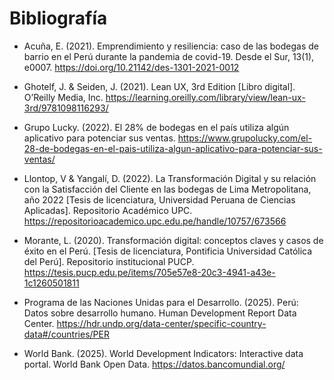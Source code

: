 # Bibliografía

- Acuña, E. (2021). Emprendimiento y resiliencia: caso de las bodegas de barrio en el Perú durante la pandemia de covid-19. Desde el Sur, 13(1), e0007. https://doi.org/10.21142/des-1301-2021-0012

- Ghotelf, J. & Seiden, J. (2021). Lean UX, 3rd Edition [Libro digital]. O’Reilly Media, Inc. https://learning.oreilly.com/library/view/lean-ux-3rd/9781098116293/

- Grupo Lucky. (2022). El 28% de bodegas en el país utiliza algún aplicativo para potenciar sus ventas. https://www.grupolucky.com/el-28-de-bodegas-en-el-pais-utiliza-algun-aplicativo-para-potenciar-sus-ventas/

- Llontop, V & Yangalí, D. (2022). La Transformación Digital y su relación con la Satisfacción del Cliente en las bodegas de Lima Metropolitana, año 2022 [Tesis de licenciatura, Universidad Peruana de Ciencias Aplicadas]. Repositorio Académico UPC. https://repositorioacademico.upc.edu.pe/handle/10757/673566

- Morante, L. (2020). Transformación digital: conceptos claves y casos de éxito en el Perú. [Tesis de licenciatura, Pontificia Universidad Católica del Perú]. Repositorio institucional PUCP. https://tesis.pucp.edu.pe/items/705e57e8-20c3-4941-a43e-1c1260501811

- Programa de las Naciones Unidas para el Desarrollo. (2025). Perú: Datos sobre desarrollo humano. Human Development Report Data Center. https://hdr.undp.org/data-center/specific-country-data#/countries/PER

- World Bank. (2025). World Development Indicators: Interactive data portal. World Bank Open Data. https://datos.bancomundial.org/